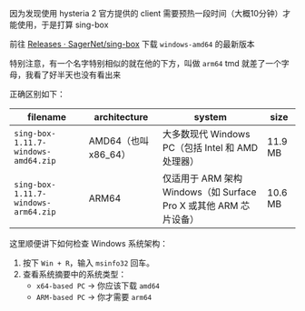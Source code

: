 因为发现使用 hysteria 2 官方提供的 client 需要预热一段时间（大概10分钟）才能使用，于是打算 sing-box

前往 [Releases · SagerNet/sing-box](https://github.com/SagerNet/sing-box/releases) 下载 `windows-amd64` 的最新版本

特别注意，有一个名字特别相似的就在他的下方，叫做 `arm64` tmd 就差了一个字母，我看了好半天也没有看出来

正确区别如下：

| filename                            | architecture         | system                                                       | size    |
| ----------------------------------- | -------------------- | ------------------------------------------------------------ | ------- |
| `sing-box-1.11.7-windows-amd64.zip` | AMD64（也叫 x86_64） | 大多数现代 Windows PC（包括 Intel 和 AMD 处理器）            | 11.9 MB |
| `sing-box-1.11.7-windows-arm64.zip` | ARM64                | 仅适用于 ARM 架构 Windows（如 Surface Pro X 或其他 ARM 芯片设备） | 10.6 MB |

这里顺便讲下如何检查 Windows 系统架构：

1. 按下 `Win + R`，输入 `msinfo32` 回车。
2. 查看系统摘要中的系统类型：
   - `x64-based PC` → 你应该下载 `amd64`
   - `ARM-based PC` → 你才需要 `arm64`

